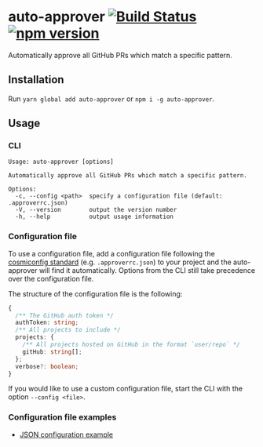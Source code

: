 # auto-approver [![Build Status](https://github.com/ffflorian/auto-approver/workflows/Build/badge.svg)](https://github.com/ffflorian/auto-approver/actions/) [![npm version](https://img.shields.io/npm/v/auto-approver.svg?style=flat)](https://www.npmjs.com/package/auto-approver)

Automatically approve all GitHub PRs which match a specific pattern.

## Installation

Run `yarn global add auto-approver` or `npm i -g auto-approver`.

## Usage

### CLI

```
Usage: auto-approver [options]

Automatically approve all GitHub PRs which match a specific pattern.

Options:
  -c, --config <path>  specify a configuration file (default: .approverrc.json)
  -V, --version        output the version number
  -h, --help           output usage information
```

### Configuration file

To use a configuration file, add a configuration file following the [cosmiconfig standard](https://github.com/davidtheclark/cosmiconfig#cosmiconfig) (e.g. `.approverrc.json`) to your project and the auto-approver will find it automatically. Options from the CLI still take precedence over the configuration file.

The structure of the configuration file is the following:

```ts
{
  /** The GitHub auth token */
  authToken: string;
  /** All projects to include */
  projects: {
    /** All projects hosted on GitHub in the format `user/repo` */
    gitHub: string[];
  };
  verbose?: boolean;
}
```

If you would like to use a custom configuration file, start the CLI with the option `--config <file>`.

### Configuration file examples

- [JSON configuration example](./.approverrc.example.json)
